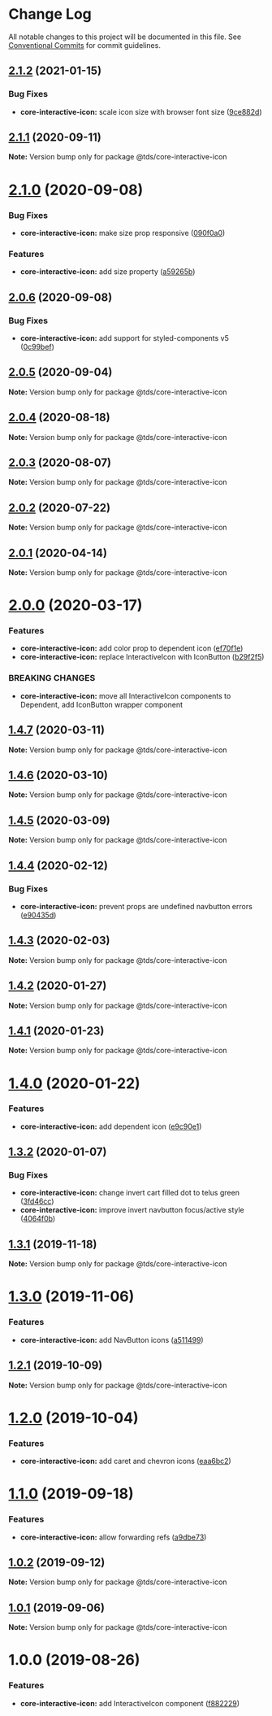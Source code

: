 # Change Log

All notable changes to this project will be documented in this file.
See [Conventional Commits](https://conventionalcommits.org) for commit guidelines.

## [2.1.2](https://github.com/telus/tds-core/compare/@tds/core-interactive-icon@2.1.1...@tds/core-interactive-icon@2.1.2) (2021-01-15)


### Bug Fixes

* **core-interactive-icon:** scale icon size with browser font size ([9ce882d](https://github.com/telus/tds-core/commit/9ce882df24db8b51011080c69d944e9cf6313144))





## [2.1.1](https://github.com/telus/tds-core/compare/@tds/core-interactive-icon@2.1.0...@tds/core-interactive-icon@2.1.1) (2020-09-11)

**Note:** Version bump only for package @tds/core-interactive-icon





# [2.1.0](https://github.com/telus/tds-core/compare/@tds/core-interactive-icon@2.0.6...@tds/core-interactive-icon@2.1.0) (2020-09-08)


### Bug Fixes

* **core-interactive-icon:** make size prop responsive ([090f0a0](https://github.com/telus/tds-core/commit/090f0a0f5f19b90aa95cd95eeec0730c242927db))


### Features

* **core-interactive-icon:** add size property ([a59265b](https://github.com/telus/tds-core/commit/a59265b67d8b229c7c0ea586947c74221c6f33eb))





## [2.0.6](https://github.com/telus/tds-core/compare/@tds/core-interactive-icon@2.0.5...@tds/core-interactive-icon@2.0.6) (2020-09-08)


### Bug Fixes

* **core-interactive-icon:** add support for styled-components v5 ([0c99bef](https://github.com/telus/tds-core/commit/0c99befd5e72e2976f10fe25f347c4625fd48944))





## [2.0.5](https://github.com/telus/tds-core/compare/@tds/core-interactive-icon@2.0.4...@tds/core-interactive-icon@2.0.5) (2020-09-04)

**Note:** Version bump only for package @tds/core-interactive-icon





## [2.0.4](https://github.com/telus/tds-core/compare/@tds/core-interactive-icon@2.0.3...@tds/core-interactive-icon@2.0.4) (2020-08-18)

**Note:** Version bump only for package @tds/core-interactive-icon





## [2.0.3](https://github.com/telus/tds-core/compare/@tds/core-interactive-icon@2.0.2...@tds/core-interactive-icon@2.0.3) (2020-08-07)

**Note:** Version bump only for package @tds/core-interactive-icon





## [2.0.2](https://github.com/telus/tds-core/compare/@tds/core-interactive-icon@2.0.1...@tds/core-interactive-icon@2.0.2) (2020-07-22)

**Note:** Version bump only for package @tds/core-interactive-icon





## [2.0.1](https://github.com/telus/tds-core/compare/@tds/core-interactive-icon@2.0.0...@tds/core-interactive-icon@2.0.1) (2020-04-14)

**Note:** Version bump only for package @tds/core-interactive-icon





# [2.0.0](https://github.com/telus/tds-core/compare/@tds/core-interactive-icon@1.4.7...@tds/core-interactive-icon@2.0.0) (2020-03-17)


### Features

* **core-interactive-icon:** add color prop to dependent icon ([ef70f1e](https://github.com/telus/tds-core/commit/ef70f1e29553cf5dafb8b6d4eb7390211a39db43))
* **core-interactive-icon:** replace InteractiveIcon with IconButton ([b29f2f5](https://github.com/telus/tds-core/commit/b29f2f5abd0918544c75dc8964c138fff47e53ab))


### BREAKING CHANGES

* **core-interactive-icon:** move all InteractiveIcon components to Dependent, add IconButton wrapper component





## [1.4.7](https://github.com/telus/tds-core/compare/@tds/core-interactive-icon@1.4.6...@tds/core-interactive-icon@1.4.7) (2020-03-11)

**Note:** Version bump only for package @tds/core-interactive-icon





## [1.4.6](https://github.com/telus/tds-core/compare/@tds/core-interactive-icon@1.4.5...@tds/core-interactive-icon@1.4.6) (2020-03-10)

**Note:** Version bump only for package @tds/core-interactive-icon





## [1.4.5](https://github.com/telus/tds-core/compare/@tds/core-interactive-icon@1.4.4...@tds/core-interactive-icon@1.4.5) (2020-03-09)

**Note:** Version bump only for package @tds/core-interactive-icon





## [1.4.4](https://github.com/telus/tds-core/compare/@tds/core-interactive-icon@1.4.3...@tds/core-interactive-icon@1.4.4) (2020-02-12)


### Bug Fixes

* **core-interactive-icon:** prevent props are undefined navbutton errors ([e90435d](https://github.com/telus/tds-core/commit/e90435d))





## [1.4.3](https://github.com/telus/tds-core/compare/@tds/core-interactive-icon@1.4.2...@tds/core-interactive-icon@1.4.3) (2020-02-03)

**Note:** Version bump only for package @tds/core-interactive-icon





## [1.4.2](https://github.com/telus/tds-core/compare/@tds/core-interactive-icon@1.4.1...@tds/core-interactive-icon@1.4.2) (2020-01-27)

**Note:** Version bump only for package @tds/core-interactive-icon





## [1.4.1](https://github.com/telus/tds-core/compare/@tds/core-interactive-icon@1.4.0...@tds/core-interactive-icon@1.4.1) (2020-01-23)

**Note:** Version bump only for package @tds/core-interactive-icon





# [1.4.0](https://github.com/telus/tds-core/compare/@tds/core-interactive-icon@1.3.2...@tds/core-interactive-icon@1.4.0) (2020-01-22)


### Features

* **core-interactive-icon:** add dependent icon ([e9c90e1](https://github.com/telus/tds-core/commit/e9c90e1))





## [1.3.2](https://github.com/telus/tds-core/compare/@tds/core-interactive-icon@1.3.1...@tds/core-interactive-icon@1.3.2) (2020-01-07)


### Bug Fixes

* **core-interactive-icon:** change invert cart filled dot to telus green ([3fd46cc](https://github.com/telus/tds-core/commit/3fd46cc))
* **core-interactive-icon:** improve invert navbutton focus/active style ([4064f0b](https://github.com/telus/tds-core/commit/4064f0b))





## [1.3.1](https://github.com/telus/tds-core/compare/@tds/core-interactive-icon@1.3.0...@tds/core-interactive-icon@1.3.1) (2019-11-18)

**Note:** Version bump only for package @tds/core-interactive-icon





# [1.3.0](https://github.com/telus/tds-core/compare/@tds/core-interactive-icon@1.2.1...@tds/core-interactive-icon@1.3.0) (2019-11-06)


### Features

* **core-interactive-icon:** add NavButton icons ([a511499](https://github.com/telus/tds-core/commit/a511499))





## [1.2.1](https://github.com/telus/tds-core/compare/@tds/core-interactive-icon@1.2.0...@tds/core-interactive-icon@1.2.1) (2019-10-09)

**Note:** Version bump only for package @tds/core-interactive-icon





# [1.2.0](https://github.com/telus/tds-core/compare/@tds/core-interactive-icon@1.1.0...@tds/core-interactive-icon@1.2.0) (2019-10-04)


### Features

* **core-interactive-icon:** add caret and chevron icons ([eaa6bc2](https://github.com/telus/tds-core/commit/eaa6bc2))





# [1.1.0](https://github.com/telus/tds-core/compare/@tds/core-interactive-icon@1.0.2...@tds/core-interactive-icon@1.1.0) (2019-09-18)


### Features

* **core-interactive-icon:** allow forwarding refs ([a9dbe73](https://github.com/telus/tds-core/commit/a9dbe73))





## [1.0.2](https://github.com/telus/tds-core/compare/@tds/core-interactive-icon@1.0.1...@tds/core-interactive-icon@1.0.2) (2019-09-12)

**Note:** Version bump only for package @tds/core-interactive-icon





## [1.0.1](https://github.com/telus/tds-core/compare/@tds/core-interactive-icon@1.0.0...@tds/core-interactive-icon@1.0.1) (2019-09-06)

**Note:** Version bump only for package @tds/core-interactive-icon





# 1.0.0 (2019-08-26)


### Features

* **core-interactive-icon:** add InteractiveIcon component ([f882229](https://github.com/telus/tds-core/commit/f882229))
